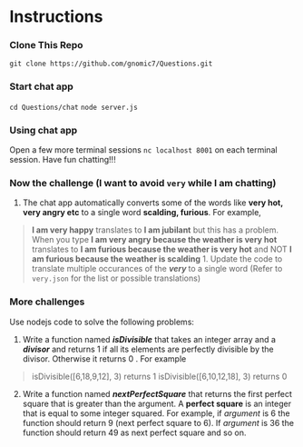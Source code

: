# Instructions
### Clone This Repo
`git clone https://github.com/gnomic7/Questions.git`

### Start chat app
`cd Questions/chat`
`node server.js`

### Using chat app
Open a few more terminal sessions
`nc localhost 8001` on each terminal session.
Have fun chatting!!!

### Now the challenge (I want to avoid `very` while I am chatting)
1. The chat app automatically converts some of the words like **very hot, very angry etc** to a single word **scalding, furious**.
For example,
>  __I am very happy__ translates to __I am jubilant__
but this has a problem. When you type
> __I am very angry because the weather is very hot__
translates to
> __I am furious because the weather is very hot__
and NOT
> __I am furious because the weather is scalding__
    1. Update the code to translate multiple occurances of the *__very <something>__* to a single word (Refer to `very.json` for the list or possible translations)
### More challenges
Use nodejs code to solve the following problems:
  1. Write a function named *__isDivisible__* that takes an integer array and a *__divisor__* and returns 1 if all its elements are perfectly divisible by the divisor. Otherwise it returns 0 .
  For example
  > isDivisible([6,18,9,12], 3) returns 1
  > isDivisible([6,10,12,18], 3) returns 0
  2. Write a function named *__nextPerfectSquare__* that returns the first perfect square that is greater than the argument. A __perfect square__ is an integer that is equal to some integer squared.
  For example, if *argument* is 6 the function should return 9 (next perfect square to 6). If *argument* is 36 the function should return 49 as next perfect square and so on.